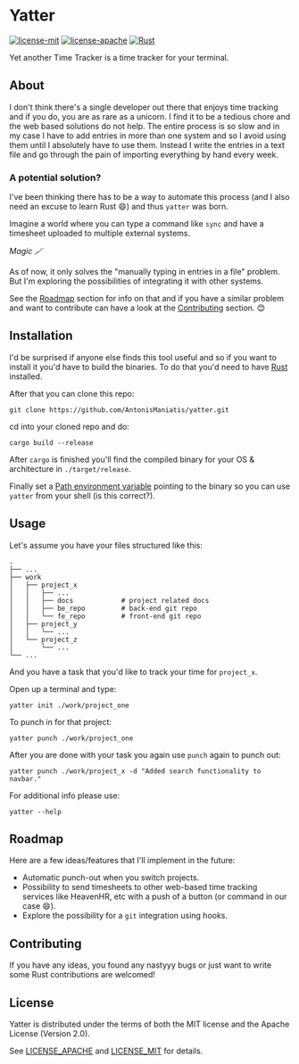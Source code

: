 # Yatter

[![license-mit](https://badgen.net/badge/license/MIT/blue)](https://github.com/AntonisManiatis/yatter/blob/master/LICENSE_MIT)
[![license-apache](https://badgen.net/badge/license/Apache-2.0/blue)](https://github.com/AntonisManiatis/yatter/blob/master/LICENSE_APACHE)
[![Rust](https://github.com/AntonisManiatis/yatter/actions/workflows/rust.yml/badge.svg)](https://github.com/AntonisManiatis/yatter/actions/workflows/rust.yml)

Yet another Time Tracker is a time tracker for your terminal.

## About

I don't think there's a single developer out there that enjoys time tracking and if you do, you are as rare as a unicorn. I find it to be a tedious chore and the web based solutions do not help. The entire process is so slow and in my case I have to add entries in more than one system and so I avoid using them until I absolutely have to use them. Instead I write the entries in a text file and go through the pain of importing everything by hand every week.

### A potential solution?

I've been thinking there has to be a way to automate this process (and I also need an excuse to learn Rust 😄) and thus `yatter` was born.

Imagine a world where you can type a command like `sync` and have a timesheet uploaded to multiple external systems.

_Magic 🪄_

As of now, it only solves the "manually typing in entries in a file" problem. But I'm exploring the possibilities of integrating it with other systems.

See the [Roadmap](#roadmap) section for info on that and if you have a similar problem and want to contribute can have a look at the [Contributing](#contributing) section. 😊

## Installation

I'd be surprised if anyone else finds this tool useful and so if you want to install it you'd have to build the binaries. To do that you'd need to have [Rust](https://www.rust-lang.org/tools/install) installed.

After that you can clone this repo:

```
git clone https://github.com/AntonisManiatis/yatter.git
```

cd into your cloned repo and do:

```
cargo build --release
```

After `cargo` is finished you'll find the compiled binary for your OS & architecture in `./target/release`.

Finally set a [Path environment variable](<https://www3.ntu.edu.sg/home/ehchua/programming/howto/Environment_Variables.html#:~:text=To%20set%20(or%20change)%20a,it%20to%20an%20empty%20string.>) pointing to the binary so you can use `yatter` from your shell (is this correct?).

## Usage

Let's assume you have your files structured like this:

```
.
├── ...
├── work
│   ├── project_x
│   │   ├── ...
│   │   ├── docs            # project related docs
│   │   ├── be_repo         # back-end git repo
│   │   └── fe_repo         # front-end git repo
│   ├── project_y
│   │   └── ...
│   └── project_z
│       └── ...
└── ...
```

And you have a task that you'd like to track your time for `project_x`.

<!-- TODO: Should I add comments for what the tool prints to the screen? -->

Open up a terminal and type:

```
yatter init ./work/project_one
```

To punch in for that project:

```
yatter punch ./work/project_one
```

After you are done with your task you again use `punch` again to punch out:

```
yatter punch ./work/project_x -d "Added search functionality to navbar."
```

For additional info please use:

```
yatter --help
```

## Roadmap

Here are a few ideas/features that I'll implement in the future:

- Automatic punch-out when you switch projects.
- Possibility to send timesheets to other web-based time tracking services like HeavenHR, etc with a push of a button (or command in our case 😄).
- Explore the possibility for a `git` integration using hooks.

## Contributing

<!-- TODO: Touch this up a bit. -->

If you have any ideas, you found any nastyyy bugs or just want to write some Rust contributions are welcomed!

## License

Yatter is distributed under the terms of both the MIT license and the Apache License (Version 2.0).

See [LICENSE_APACHE](https://github.com/AntonisManiatis/yatter/blob/master/LICENSE_APACHE) and [LICENSE_MIT](https://github.com/AntonisManiatis/yatter/blob/master/LICENSE_MIT) for details.
